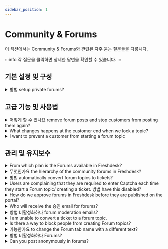 ```yaml
---
sidebar_position: 1
---
```


# Community & Forums

이 섹션에서는 Community & Forums와 관련된 자주 묻는 질문들을 다룹니다.

:::info
각 질문을 클릭하면 상세한 답변을 확인할 수 있습니다.
:::


## 기본 설정 및 구성

<details>
<summary>방법 setup private forums?</summary>

<p>You can restrict the visibility of forums to specific customers or keep it internal to just your agents, if needed. While creating a 'New Forum', you would be able to select the 'Visibility' to - All Users, Selected Companies, Agents or Logged-In Users. Once the visibility is set, it would apply to any Topic added under this Forum.</p>

</details>


## 고급 기능 및 사용법

<details>
<summary>어떻게 할 수 있나요 remove forum posts and stop customers from posting them again?</summary>

<p><span style="font-size: 16px;">Forum topics can always be deleted from the Forums tab by an Admin. However, if there are spam posts being regularly posted, </span><span style="font-size: 16px;">you can make use of the Forum Moderation feature. Here's </span><a href="https://support.freshdesk.com/support/solutions/articles/195476-forum-moderation-and-advanced-spam-protection" target="_blank"><span style="font-size: 16px;">a link</span></a><span style="font-size: 16px;"> that would help you set it up. </span></p><p><br /></p><p><span style="font-size: 16px;">Once the Forum Moderation is turned on, any Topic would require your approval before being posted publicly on your Portal.</span></p>

</details>

<details>
<summary>What changes happens at the customer end when we lock a topic?</summary>

<p style="">The customers will only be able to see the locked topics, follow it and like it but they will not be able to reply to a locked topic. </p>

</details>

<details>
<summary>I want to prevent a customer from starting a forum topic</summary>

<p dir="ltr">To Manage the Forum settings,</p><p><br /></p><ul><li><span dir="ltr">Go to <strong dir="ltr">Admin &gt; Channels &gt; Portals.</strong></span></li><li><span dir="ltr">Click<strong dir="ltr">&nbsp;Edit&nbsp;</strong>near the portal.</span></li><li><span dir="ltr">Go to<strong dir="ltr">&nbsp;Manage Sections&nbsp;</strong>tab and scroll down <strong dir="ltr">to Forums.</strong></span></li><li><span dir="ltr">Under '<strong>Forums can be viewed by</strong>', select <strong dir="ltr">Logged in users.</strong></span></li><li><span dir="ltr">This will hide the Forum tab from your customer portal.</span></li><li><span dir="ltr">To manage the content on your your forum, select the appropriate<strong>&nbsp;Moderate</strong><strong>Forums</strong> option.</span></li><li><span dir="ltr">Click <strong>Save</strong>.</span></li></ul><p><span dir="ltr"><img src="#" style="width: auto;" class="fr-fic fr-fil fr-dib" /></span></p>

</details>


## 관리 및 유지보수

<details>
<summary>From which plan is the Forums available in Freshdesk?</summary>

<p>Forums is a community on your portal using which your customers could build an active discussion to find mutual solutions. You could join and be a part of these discussions as well.</p><p><br /></p><p dir="ltr">Forums is a feature that is available from the <strong>Pro plan</strong> onwards (Old plan - <strong dir="ltr">Garden&nbsp;</strong>onwards.)</p>

</details>

<details>
<summary>무엇인가요 the hierarchy of the community forums in Freshdesk?</summary>

<p>Community Forums can be built with three levels of hierarchy.</p><p><br /></p><p>Categories--&gt;Forums--&gt;Topics.</p><p><br /></p><p>At the top level, you could have various Community Categories such as Report a Problem, Discussions and so on. Within these categories, you could include specific Forums. Each of these forums can have as many individual Topics of discussion as you need. </p><p></p><p><br /></p>

</details>

<details>
<summary>방법 automatically convert forum topics to tickets?</summary>

<p><span style="font-size: 16px;">If you are looking to convert any forum topic to tickets, so that you could reply directly to customers, </span><span style="font-size: 16px;">you could use the option <strong>"Auto-Convert Topics to Tickets"</strong> inside the Forum folders section. </span></p><p><br /></p><p><span style="font-size: 16px;">Once this is enabled, all new topics created in the respective forum would be automatically converted and created as a new ticket. This ticket would also contain a link to the corresponding Forum Topic. You could reply to these tickets and the reply would be sent to the customer as an email. While replying, you would also have the option to "Post reply in linked forum". When this option is turned on, the reply would be appended to the Forum Topic.</span></p>

</details>

<details>
<summary>Users are complaining that they are required to enter Captcha each time they start a Forum topic/ creating a ticket. 방법 have this disabled?</summary>

<p ><span style="font-size: 16px;">Mandating the users to enter a Captcha before creating a Forum topic has been put in place to deflect spam users from your account. However, if you wish to turn it off, you could have this done under <strong dir="ltr">Admin &gt; Channels &gt; Portals &gt; Settings.</strong></span></p>

</details>

<details>
<summary>How do we approve forums in Freshdesk before they are published on the portal?</summary>

<p>You could moderate and approve any forum topic that is newly created before it is published on your Freshdesk portal. To set up Forum Moderation, kindly navigate to <strong dir="ltr">Admin &gt; Channels &gt; Portals &gt; Settings &gt; Moderate Forums</strong> and select the option <strong>"Moderate all Topics and Replies"</strong>. </p><p><br /></p><p>To approve a forum go to the <strong>Dashboard and scroll down</strong>. You will find an option of <strong>"</strong><strong>Forum Moderation" </strong>on the right pane. Forum topics and replies that are awaiting moderation would be listed there and you could approve the topics to be published.</p>

</details>

<details>
<summary>Who will receive the 승인 email for forums?</summary>

<p>You can add the agents who would receive the moderation emails and would have permissions to moderate Forum Topics. To add agents to moderate your forums, please navigate to <strong dir="ltr">Admin &gt; Channels &gt; Portals &gt; Settings &gt; </strong>and choose an option from the list. If you choose <strong>"Moderate all topics and replies"</strong> or <strong>"Moderate topics with external link"</strong>, you would have an option to choose the agents who would receive moderation approval emails.</p><p><br /></p><p>These agents would be able to moderate any new topic, based on the option chosen, from under <strong>Dashboard--&gt;Forum Moderation, </strong>only after approval would the topics get displayed on your portal.</p>

</details>

<details>
<summary>방법 비활성화하다 forum moderation emails?</summary>

<p><span style="font-size: 16px;">If Forum Moderation is turned on, you would receive notification emails for approval, whenever a new Topic is created. You can turn off forum moderation by going to <strong dir="ltr">Admin &gt; Channels &gt; Portals --&gt; Settings </strong>tab. When you are looking to enable/disable moderation, you will find the option to add an agent's name in there. You can remove yourself from that list to prevent yourself from receiving Forum Moderation emails.</span></p>

</details>

<details>
<summary>I am unable to convert a ticket to a forum topic.</summary>

<p dir="ltr">If the contact is not a verified contact, the ticket cannot be converted to a topic. To verify a contact account, an activation email should be sent after which the contact could validate his account.</p><p><br /></p>

</details>

<details>
<summary>Is there a way to block people from creating Forum topics?</summary>

<p><span style="font-size: 16px;">You would face instances where you receive Spam Posts or when you would like to monitor the content which is being added to your Forums. To achieve this, Freshdesk has an option called Forum moderation so that you could moderate the forum topics which are submitted by the users, before posting it onto your support portal. Only after your approval, these posts would be made public.</span></p>

</details>

<details>
<summary>가능한가요 to change the Forum tab name with a different text?</summary>

<p><span style="font-size: 16px;">Yes, this could be done with the help of Portal customisation feature which is available from the Estate plan onwards in Freshdesk. If you wish to make this change, please write to support@freshdesk.com and one of our agents would get in contact with you to take this customisation forward.</span></p>

</details>

<details>
<summary>방법 비활성화하다 Forums?</summary>

<p>You can disable Forums from being available to both your agents and customers by turning the 'Forums' toggle OFF from under <strong dir="ltr">Admin &gt; Account &gt; Helpdesk Settings.</strong></p><p><br /></p><p>After this is done, please make sure to hit the 'Save' button on the same page to save the settings.</p><p><br /></p>

</details>

<details>
<summary>Can you post anonymously in forums?</summary>

Unfortunately, there is no option for the customers to post anonymously in Forum. You can have the settings in such a way that only logged in users will be able to login and start a discussion in Forum.

</details>

